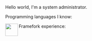 Hello world, I'm a system administrator.

Programming languages I know:

<img height="40" align="left" src="https://skillicons.dev/icons?i=python,nodejs,java,gradle"/>

Framefork experience:
